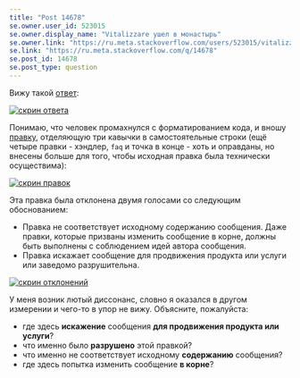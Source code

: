 ```yaml
---
title: "Post 14678"
se.owner.user_id: 523015
se.owner.display_name: "Vitalizzare ушел в монастырь"
se.owner.link: "https://ru.meta.stackoverflow.com/users/523015/vitalizzare-%d1%83%d1%88%d0%b5%d0%bb-%d0%b2-%d0%bc%d0%be%d0%bd%d0%b0%d1%81%d1%82%d1%8b%d1%80%d1%8c"
se.link: "https://ru.meta.stackoverflow.com/q/14678"
se.post_id: 14678
se.post_type: question
---
```

<p>Вижу такой <a href="https://ru.stackoverflow.com/a/922705/523015">ответ</a>:</p>
<p><a href="https://i.sstatic.net/itZ3q1aj.png" rel="nofollow noreferrer"><img src="https://i.sstatic.net/itZ3q1aj.png" alt="скрин ответа" /></a></p>
<p>Понимаю, что человек промахнулся с форматированием кода, и вношу <a href="https://ru.stackoverflow.com/review/suggested-edits/967692">правку</a>, отделяющую три кавычки в самостоятельные строки (ещё четыре правки - хэндлер, <code>faq</code> и точка в конце - хоть и оправданы, но внесены больше для того, чтобы исходная правка была технически осуществима):</p>
<p><a href="https://i.sstatic.net/2cDLvtM6.png" rel="nofollow noreferrer"><img src="https://i.sstatic.net/2cDLvtM6.png" alt="скрин правок" /></a></p>
<p>Эта правка была отклонена двумя голосами со следующим обоснованием:</p>
<ul>
<li>Правка не соответствует исходному содержанию сообщения. Даже правки, которые призваны изменить сообщение в корне, должны быть выполнены с соблюдением идей автора сообщения.</li>
<li>Правка искажает сообщение для продвижения продукта или услуги или заведомо разрушительна.</li>
</ul>
<p><a href="https://i.sstatic.net/tCICw0wy.png" rel="nofollow noreferrer"><img src="https://i.sstatic.net/tCICw0wy.png" alt="скрин отклонений" /></a></p>
<p>У меня возник лютый диссонанс, словно я оказался в другом измерении и чего-то в упор не вижу. Объясните, пожалуйста:</p>
<ul>
<li>где здесь <strong>искажение</strong> сообщения <strong>для продвижения продукта или услуги</strong>?</li>
<li>что именно было <strong>разрушено</strong> этой правкой?</li>
<li>что именно не соответствует исходному <strong>содержанию</strong> сообщения?</li>
<li>где здесь попытка изменить сообщение <strong>в корне</strong>?</li>
</ul>
